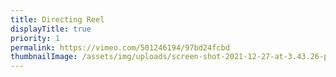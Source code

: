 ```yaml
---
title: Directing Reel
displayTitle: true
priority: 1
permalink: https://vimeo.com/501246194/97bd24fcbd
thumbnailImage: /assets/img/uploads/screen-shot-2021-12-27-at-3.43.26-pm.webp
---
```

